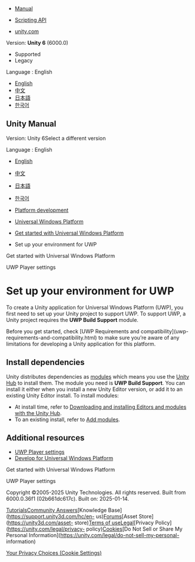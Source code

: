 [](https://docs.unity3d.com)

  * [Manual](../Manual/index.html)
  * [Scripting API](../ScriptReference/index.html)

  * [unity.com](https://unity.com/)

Version: **Unity 6** (6000.0)

  * Supported
  * Legacy

Language : English

  * [English](/Manual/uwp-environment-setup.html)
  * [中文](/cn/current/Manual/uwp-environment-setup.html)
  * [日本語](/ja/current/Manual/uwp-environment-setup.html)
  * [한국어](/kr/current/Manual/uwp-environment-setup.html)

[](https://docs.unity3d.com)

## Unity Manual

Version: Unity 6Select a different version

Language : English

  * [English](/Manual/uwp-environment-setup.html)
  * [中文](/cn/current/Manual/uwp-environment-setup.html)
  * [日本語](/ja/current/Manual/uwp-environment-setup.html)
  * [한국어](/kr/current/Manual/uwp-environment-setup.html)

  * [Platform development ](PlatformSpecific.html)
  * [Universal Windows Platform](WindowsStore.html)
  * [Get started with Universal Windows Platform](uwp-getting-started.html)
  * Set up your environment for UWP

[](uwp-getting-started.html)

Get started with Universal Windows Platform

[](class-PlayerSettingsWSA.html)

UWP Player settings

# Set up your environment for UWP

To create a Unity application for Universal Windows Platform (UWP), you first
need to set up your Unity project to support UWP. To support UWP, a Unity
project requires the **UWP Build Support** module.

Before you get started, check [UWP Requirements and compatibility](uwp-
requirements-and-compatibility.html) to make sure you’re aware of any
limitations for developing a Unity application for this platform.

## Install dependencies

Unity distributes dependencies as
[modules](https://docs.unity3d.com/hub/manual/AddModules.html) which means you
use the [Unity Hub](https://docs.unity3d.com/hub/manual/index.html) to install
them. The module you need is **UWP Build Support**. You can install it either
when you install a new Unity Editor version, or add it to an existing Unity
Editor install. To install modules:

  * At install time, refer to [Downloading and installing Editors and modules with the Unity Hub](https://docs.unity3d.com/hub/manual/InstallEditors.html).
  * To an existing install, refer to [Add modules](https://docs.unity3d.com/hub/manual/AddModules.html).

## Additional resources

  * [UWP Player settings](class-PlayerSettingsWSA.html)
  * [Develop for Universal Windows Platform](uwp-developing.html)

[](uwp-getting-started.html)

Get started with Universal Windows Platform

[](class-PlayerSettingsWSA.html)

UWP Player settings

Copyright ©2005-2025 Unity Technologies. All rights reserved. Built from
6000.0.36f1 (02b661dc617c). Built on: 2025-01-14.

[Tutorials](https://learn.unity.com/)[Community
Answers](https://answers.unity3d.com)[Knowledge
Base](https://support.unity3d.com/hc/en-
us)[Forums](https://forum.unity3d.com)[Asset Store](https://unity3d.com/asset-
store)[Terms of
use](https://docs.unity3d.com/Manual/TermsOfUse.html)[Legal](https://unity.com/legal)[Privacy
Policy](https://unity.com/legal/privacy-
policy)[Cookies](https://unity.com/legal/cookie-policy)[Do Not Sell or Share
My Personal Information](https://unity.com/legal/do-not-sell-my-personal-
information)

[Your Privacy Choices (Cookie Settings)](javascript:void\(0\);)


